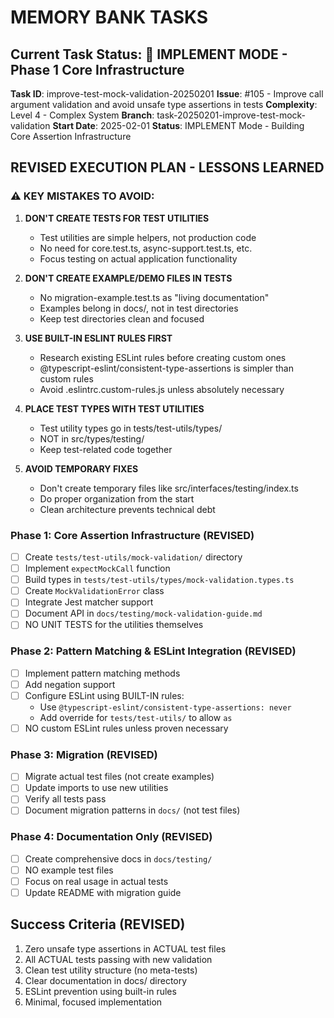 # MEMORY BANK TASKS

## Current Task Status: 🔨 IMPLEMENT MODE - Phase 1 Core Infrastructure

**Task ID**: improve-test-mock-validation-20250201
**Issue**: #105 - Improve call argument validation and avoid unsafe type assertions in tests
**Complexity**: Level 4 - Complex System
**Branch**: task-20250201-improve-test-mock-validation
**Start Date**: 2025-02-01
**Status**: IMPLEMENT Mode - Building Core Assertion Infrastructure

## REVISED EXECUTION PLAN - LESSONS LEARNED

### ⚠️ KEY MISTAKES TO AVOID:

1. **DON'T CREATE TESTS FOR TEST UTILITIES**
   - Test utilities are simple helpers, not production code
   - No need for core.test.ts, async-support.test.ts, etc.
   - Focus testing on actual application functionality

2. **DON'T CREATE EXAMPLE/DEMO FILES IN TESTS**
   - No migration-example.test.ts as "living documentation"
   - Examples belong in docs/, not in test directories
   - Keep test directories clean and focused

3. **USE BUILT-IN ESLINT RULES FIRST**
   - Research existing ESLint rules before creating custom ones
   - @typescript-eslint/consistent-type-assertions is simpler than custom rules
   - Avoid .eslintrc.custom-rules.js unless absolutely necessary

4. **PLACE TEST TYPES WITH TEST UTILITIES**
   - Test utility types go in tests/test-utils/types/
   - NOT in src/types/testing/
   - Keep test-related code together

5. **AVOID TEMPORARY FIXES**
   - Don't create temporary files like src/interfaces/testing/index.ts
   - Do proper organization from the start
   - Clean architecture prevents technical debt

### Phase 1: Core Assertion Infrastructure (REVISED)

- [ ] Create `tests/test-utils/mock-validation/` directory
- [ ] Implement `expectMockCall` function
- [ ] Build types in `tests/test-utils/types/mock-validation.types.ts`
- [ ] Create `MockValidationError` class
- [ ] Integrate Jest matcher support
- [ ] Document API in `docs/testing/mock-validation-guide.md`
- [ ] NO UNIT TESTS for the utilities themselves

### Phase 2: Pattern Matching & ESLint Integration (REVISED)

- [ ] Implement pattern matching methods
- [ ] Add negation support
- [ ] Configure ESLint using BUILT-IN rules:
  - Use `@typescript-eslint/consistent-type-assertions: never`
  - Add override for `tests/test-utils/` to allow `as`
- [ ] NO custom ESLint rules unless proven necessary

### Phase 3: Migration (REVISED)

- [ ] Migrate actual test files (not create examples)
- [ ] Update imports to use new utilities
- [ ] Verify all tests pass
- [ ] Document migration patterns in `docs/` (not test files)

### Phase 4: Documentation Only (REVISED)

- [ ] Create comprehensive docs in `docs/testing/`
- [ ] NO example test files
- [ ] Focus on real usage in actual tests
- [ ] Update README with migration guide

## Success Criteria (REVISED)

1. Zero unsafe type assertions in ACTUAL test files
2. All ACTUAL tests passing with new validation
3. Clean test utility structure (no meta-tests)
4. Clear documentation in docs/ directory
5. ESLint prevention using built-in rules
6. Minimal, focused implementation
